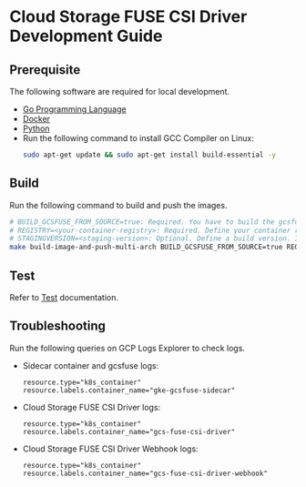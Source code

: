 <!-- 
Copyright 2018 The Kubernetes Authors.
Copyright 2022 Google LLC

Licensed under the Apache License, Version 2.0 (the "License");
you may not use this file except in compliance with the License.
You may obtain a copy of the License at

    https://www.apache.org/licenses/LICENSE-2.0

Unless required by applicable law or agreed to in writing, software
distributed under the License is distributed on an "AS IS" BASIS,
WITHOUT WARRANTIES OR CONDITIONS OF ANY KIND, either express or implied.
See the License for the specific language governing permissions and
limitations under the License.
-->

# Cloud Storage FUSE CSI Driver Development Guide

## Prerequisite
The following software are required for local development.
- [Go Programming Language](https://go.dev/doc/install)
- [Docker](https://docs.docker.com/get-docker/)
- [Python](https://docs.python-guide.org/starting/installation/)
- Run the following command to install GCC Compiler on Linux:
    ```bash
    sudo apt-get update && sudo apt-get install build-essential -y
    ```

## Build

Run the following command to build and push the images.

``` bash
# BUILD_GCSFUSE_FROM_SOURCE=true: Required. You have to build the gcsfuse binary from source code as well.
# REGISTRY=<your-container-registry>: Required. Define your container registry. Make sure you have logged in your registry so that you have image pull/push permissions.
# STAGINGVERSION=<staging-version>: Optional. Define a build version. If not defined, a staging version will be generated based on the commit hash.
make build-image-and-push-multi-arch BUILD_GCSFUSE_FROM_SOURCE=true REGISTRY=<your-container-registry> STAGINGVERSION=<staging-version>
```

## Test
Refer to [Test](../test/README.md) documentation.

## Troubleshooting
Run the following queries on GCP Logs Explorer to check logs.
- Sidecar container and gcsfuse logs:
    ```
    resource.type="k8s_container"
    resource.labels.container_name="gke-gcsfuse-sidecar"
    ```
- Cloud Storage FUSE CSI Driver logs:
    ```
    resource.type="k8s_container"
    resource.labels.container_name="gcs-fuse-csi-driver"
    ```
- Cloud Storage FUSE CSI Driver Webhook logs:
    ```
    resource.type="k8s_container"
    resource.labels.container_name="gcs-fuse-csi-driver-webhook"
    ```
